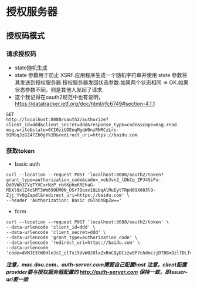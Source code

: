 # 授权服务器

## 授权码模式

### 请求授权码
- state随机生成
- state 参数用于防止 XSRF.应用程序生成一个随机字符串并使用 state 参数将其发送到授权服务器.授权服务器发回状态参数.如果两个状态相同 => OK.如果状态参数不同，则是其他人发起了请求.
- 这个我记得在oauth2规范中也有说明，https://datatracker.ietf.org/doc/html/rfc6749#section-4.1.1

```
GET
http://localhost:8080/oauth2/authorize?client_id=ddd&client_secret=ddd&response_type=code&scope=msg.read msg.write&state=0CI0ziUDEnqMgqW0nzRNRCzLrs-9IMbqJzGZ47Zb0gY%3D&redirect_uri=https://baidu.com
```

### 获取token

- basic auth
```
curl --location --request POST 'localhost:8080/oauth2/token?grant_type=authorization_code&code=_xebJvn2_lDbCq_ZPJ4SiFu-Qd0VWh37VqTYVCxrNzP_rbtKpheKREhaG-MDXl0xlZ4oSMT3Wm690UM0N_OSr7Doav1QLbqAlMuEytTRpH09X003l9-Zjj_Yv0gZapdl&redirect_uri=https://baidu.com' \
--header 'Authorization: Basic cGlnOnBpZw=='

```

- form

```
curl --location --request POST 'localhost:8080/oauth2/token' \
--data-urlencode 'client_id=ddd' \
--data-urlencode 'client_secret=ddd' \
--data-urlencode 'grant_type=authorization_code' \
--data-urlencode 'redirect_uri=https://baidu.com' \
--data-urlencode 'code=dVMJE3tW0HlnJsI_clTx15UvW0JOlxZxRnCQyDCzzw9P7chdmczjDTBBxDzlfDLfvd6NevYdYCs4PlqhYKXmoDv6yqqkerBpxFIllDqTysRlEKJAwUY7LcycrcWwtaDD'

```

**_注意，mac.dou.com、auth-server.com需要自己配置host_**
**_注意，client配置provider要与授权服务器配置的 http://auth-server.com 保持一致，即issuer-uri要一致_**